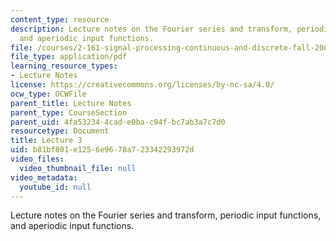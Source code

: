 ```yaml
---
content_type: resource
description: Lecture notes on the Fourier series and transform, periodic input functions,
  and aperiodic input functions.
file: /courses/2-161-signal-processing-continuous-and-discrete-fall-2008/b81bf801e1256e9678a723342293972d_lecture_03.pdf
file_type: application/pdf
learning_resource_types:
- Lecture Notes
license: https://creativecommons.org/licenses/by-nc-sa/4.0/
ocw_type: OCWFile
parent_title: Lecture Notes
parent_type: CourseSection
parent_uid: 4fa53234-4cad-e0ba-c94f-bc7ab3a7c7d0
resourcetype: Document
title: Lecture 3
uid: b81bf801-e125-6e96-78a7-23342293972d
video_files:
  video_thumbnail_file: null
video_metadata:
  youtube_id: null
---
```

Lecture notes on the Fourier series and transform, periodic input functions, and aperiodic input functions.